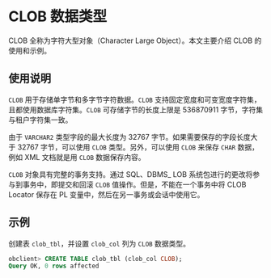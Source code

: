 # CLOB 数据类型

CLOB 全称为字符大型对象（Character Large Object）。本文主要介绍 CLOB 的使用和示例。

## 使用说明

`CLOB` 用于存储单字节和多字节字符数据。`CLOB` 支持固定宽度和可变宽度字符集，且都使用数据库字符集。`CLOB` 可存储字节的长度上限是 536870911 字节，字符集与租户字符集一致。

由于 `VARCHAR2` 类型字段的最大长度为 32767 字节。如果需要保存的字段长度大于 32767 字节，可以使用 `CLOB` 类型。另外，可以使用 `CLOB` 来保存 `CHAR` 数据，例如 XML 文档就是用 `CLOB` 数据保存内容。

`CLOB` 对象具有完整的事务支持。通过 SQL、DBMS_ LOB 系统包进行的更改将参与到事务中，即提交和回滚 `CLOB` 值操作。但是，不能在一个事务中将 CLOB Locator 保存在 PL 变量中，然后在另一事务或会话中使用它。

## 示例

创建表 `clob_tbl`，并设置 `clob_col` 列为 `CLOB` 数据类型。

```sql
obclient> CREATE TABLE clob_tbl (clob_col CLOB);
Query OK, 0 rows affected
```
